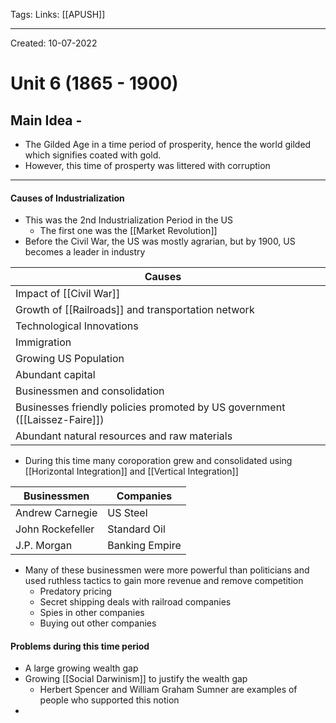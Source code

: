 Tags:
Links: [[APUSH]]

---
Created: 10-07-2022
# Unit 6 (1865 - 1900)

## Main Idea - 
- The Gilded Age in a time period of prosperity, hence the world gilded which signifies coated with gold.
- However, this time of prosperty was littered with corruption
---
#### Causes of Industrialization
- This was the 2nd Industrialization Period in the US
	- The first one was the [[Market Revolution]]
- Before the Civil War, the US was mostly agrarian, but by 1900, US becomes a leader in industry

| Causes                                                                     |     | 
| -------------------------------------------------------------------------- | --- |
| Impact of [[Civil War]]                                                    |     |
| Growth of [[Railroads]] and transportation network                         |     |
| Technological Innovations                                                  |     |
| Immigration                                                                |     |
| Growing US Population                                                      |     |
| Abundant capital                                                           |     |
| Businessmen and consolidation                                              |     |
| Businesses friendly policies promoted by US government ([[Laissez-Faire]]) |     |
| Abundant natural resources and raw materials                               |     |

- During this time many coroporation grew and consolidated using [[Horizontal Integration]] and [[Vertical Integration]]

| Businessmen      | Companies      |
| ---------------- | -------------- |
| Andrew Carnegie  | US Steel       |
| John Rockefeller | Standard Oil   |
| J.P. Morgan      | Banking Empire |

- Many of these businessmen were more powerful than politicians and used ruthless tactics to gain more revenue and remove competition
	- Predatory pricing
	- Secret shipping deals with railroad companies
	- Spies in other companies
	- Buying out other companies

#### Problems during this time period
- A large growing wealth gap
- Growing [[Social Darwinism]] to justify the wealth gap
	- Herbert Spencer and William Graham Sumner are examples of people who supported this notion
- 